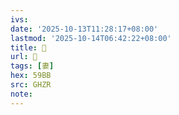 ```yaml
---
ivs:
date: '2025-10-13T11:28:17+08:00'
lastmod: '2025-10-14T06:42:22+08:00'
title: 󰜕
url: 󰜕
tags: [妻]
hex: 59BB
src: GHZR
note:
---
```

